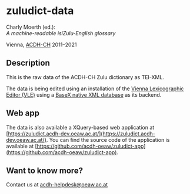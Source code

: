 # zuludict-data

Charly Moerth (ed.):    
*A machine-readable isiZulu-English glossary*

Vienna, [ACDH-CH](https://www.oeaw.ac.at/acdh) 2011–2021

## Description

This is the raw data of the ACDH-CH Zulu dictionary as TEI-XML. 

The data is being edited using an installation of the [Vienna Lexicographic Editor (VLE)](https://www.oeaw.ac.at/acdh/tools/vle) using a [BaseX native XML database](https://basex.org/) as its backend.

## Web app

The data is also available a XQuery-based web application at [https://zuludict.acdh-dev.oeaw.ac.at/](https://zuludict.acdh-dev.oeaw.ac.at/). You can find the source code of the application is available at [https://github.com/acdh-oeaw/zuludict-app](https://github.com/acdh-oeaw/zuludict-app).

## Want to know more? 

Contact us at <acdh-helpdesk@oeaw.ac.at>
